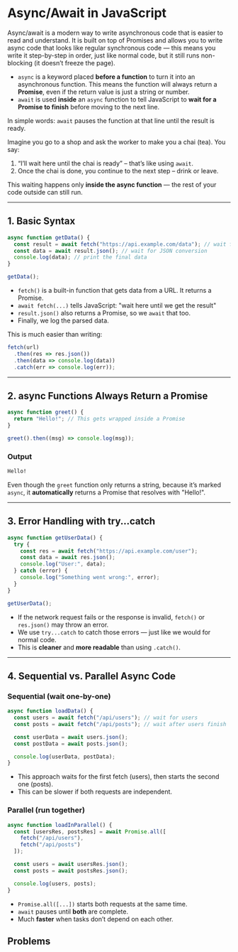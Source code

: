# Async/Await in JavaScript

Async/await is a modern way to write asynchronous code that is easier to read and understand. It is built on top of Promises and allows you to write async code that looks like regular synchronous code — this means you write it step-by-step in order, just like normal code, but it still runs non-blocking (it doesn’t freeze the page).

* `async` is a keyword placed **before a function** to turn it into an asynchronous function. This means the function will always return a **Promise**, even if the return value is just a string or number.
* `await` is used **inside** an `async` function to tell JavaScript to **wait for a Promise to finish** before moving to the next line.

In simple words: `await` pauses the function at that line until the result is ready.

Imagine you go to a shop and ask the worker to make you a chai (tea). You say:

1. “I’ll wait here until the chai is ready” – that’s like using `await`.
2. Once the chai is done, you continue to the next step – drink or leave.

This waiting happens only **inside the async function** — the rest of your code outside can still run.

---

## 1. Basic Syntax

```js
async function getData() {
  const result = await fetch("https://api.example.com/data"); // wait for fetch
  const data = await result.json(); // wait for JSON conversion
  console.log(data); // print the final data
}

getData();
```

* `fetch()` is a built-in function that gets data from a URL. It returns a Promise.
* `await fetch(...)` tells JavaScript: "wait here until we get the result"
* `result.json()` also returns a Promise, so we `await` that too.
* Finally, we log the parsed data.

This is much easier than writing:

```js
fetch(url)
  .then(res => res.json())
  .then(data => console.log(data))
  .catch(err => console.log(err));
```

---

## 2. async Functions Always Return a Promise

```js
async function greet() {
  return "Hello!"; // This gets wrapped inside a Promise
}

greet().then((msg) => console.log(msg));
```

### Output

```txt
Hello!
```

Even though the `greet` function only returns a string, because it’s marked `async`, it **automatically** returns a Promise that resolves with "Hello!".

---

## 3. Error Handling with try...catch

```js
async function getUserData() {
  try {
    const res = await fetch("https://api.example.com/user");
    const data = await res.json();
    console.log("User:", data);
  } catch (error) {
    console.log("Something went wrong:", error);
  }
}

getUserData();
```

* If the network request fails or the response is invalid, `fetch()` or `res.json()` may throw an error.
* We use `try...catch` to catch those errors — just like we would for normal code.
* This is **cleaner** and **more readable** than using `.catch()`.

---

## 4. Sequential vs. Parallel Async Code

### Sequential (wait one-by-one)

```js
async function loadData() {
  const users = await fetch("/api/users"); // wait for users
  const posts = await fetch("/api/posts"); // wait after users finish

  const userData = await users.json();
  const postData = await posts.json();

  console.log(userData, postData);
}
```

* This approach waits for the first fetch (users), then starts the second one (posts).
* This can be slower if both requests are independent.

### Parallel (run together)

```js
async function loadInParallel() {
  const [usersRes, postsRes] = await Promise.all([
    fetch("/api/users"),
    fetch("/api/posts")
  ]);

  const users = await usersRes.json();
  const posts = await postsRes.json();

  console.log(users, posts);
}
```

* `Promise.all([...])` starts both requests at the same time.
* `await` pauses until **both** are complete.
* Much **faster** when tasks don’t depend on each other.

## Problems
